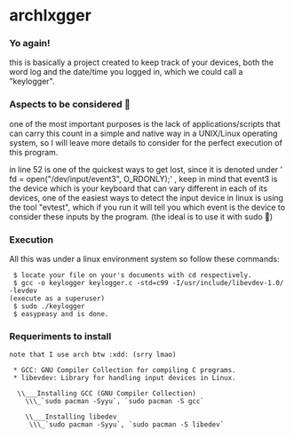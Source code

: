 # archlxgger
### Yo again! 

this is basically a project created to keep track of your devices, both the word log and the date/time you logged in, which we could call a "keylogger".

### Aspects to be considered 👻

one of the most important purposes is the lack of applications/scripts that can carry this count in a simple and native way in a UNIX/Linux operating system, so I will leave more details to consider for the perfect execution of this program.

in line 52 is one of the quickest ways to get lost, since it is denoted under ' fd = open("/dev/input/event3", O_RDONLY);' , keep in mind that event3 is the device which is your keyboard that can vary different in each of its devices, one of the easiest ways to detect the input device in linux is using the tool "evtest", which if you run it will tell you which event is the device to consider these inputs by the program. (the ideal is to use it with sudo 🫣)

### Execution 

All this was under a linux environment system so follow these commands:
```
 $ locate your file on your's documents with cd respectively.
 $ gcc -o keylogger keylogger.c -std=c99 -I/usr/include/libevdev-1.0/ -levdev
(execute as a superuser)
 $ sudo ./keylogger
 $ easypeasy and is done.
```
### Requeriments to install
```
note that I use arch btw :xdd: (srry lmao)

 * GCC: GNU Compiler Collection for compiling C programs.
 * libevdev: Library for handling input devices in Linux.

  \\___Installing GCC (GNU Compiler Collection)
    \\\_`sudo pacman -Syyu`, `sudo pacman -S gcc`

    \\___Installing libedev
     \\\_`sudo pacman -Syyu`, `sudo pacman -S libedev`
```





